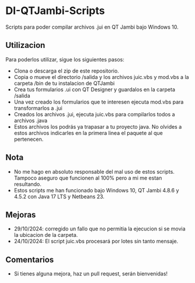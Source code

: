 # DI-QTJambi-Scripts
Scripts para poder compilar archivos .jui en QT Jambi bajo Windows 10.

## Utilizacion
Para poderlos utilizar, sigue los siguientes pasos:

- Clona o descarga el zip de este repositorio.
- Copia o mueve el directorio /salida y los archivos juic.vbs y mod.vbs a la carpeta /bin de tu instalacion de QTJambi
- Crea tus formularios .ui con QT Designer y guardalos en la carpeta /salida
- Una vez creado los formularios que te interesen ejecuta mod.vbs para transformarlos a .jui
- Creados los archivos .jui, ejecuta juic.vbs para compilarlos todos a archivos .java
- Estos archivos los podrás ya trapasar a tu proyecto java. No olvides a estos archivos indicarles en la primera linea el paquete al que pertenecen.

## Nota
- No me hago en absoluto responsable del mal uso de estos scripts. Tampoco aseguro que funcionen al 100% pero a mi me estan resultando.
- Estos scripts me han funcionado bajo Windows 10, QT Jambi 4.8.6 y 4.5.2 con Java 17 LTS y Netbeans 23.

## Mejoras
- 29/10/2024: corregido un fallo que no permitia la ejecucion si se movia la ubicacion de la carpeta.
- 24/10/2024: El script juic.vbs procesará por lotes sin tanto mensaje.

## Comentarios
- Si tienes alguna mejora, haz un pull request, serán bienvenidas!